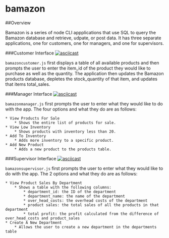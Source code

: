 # bamazon


##Overview

Bamazon is a series of node CLI appplications that use SQL to query the Bamazon database and retrieve, udpate, or post data. It has three separate applications, one for customers, one for managers, and one for supervisors.

###Customer Interface
[![asciicast](https://asciinema.org/a/qRgIcruC87VMRQjuZYanJ2Tnf.png)](https://asciinema.org/a/qRgIcruC87VMRQjuZYanJ2Tnf)

`bamazoncustomer.js` first displays a table of all available products and then prompts the user to enter the item_id of the product they would like to purchase as well as the quantity. The application then updates the Bamazon products database, depletes the stock_quantity of that item, and updates that items total_sales.

###Manager Interface
[![asciicast](https://asciinema.org/a/RgSe5E7SOs7a6A2UsIBiIJFtw.png)](https://asciinema.org/a/RgSe5E7SOs7a6A2UsIBiIJFtw)

`bamazonmanager.js` first prompts the user to enter what they would like to do with the app. The four options and what they do are as follows:

	* View Products For Sale
		* Shows the entire list of products for sale.
	* View Low Inventory
		* Shows products with inventory less than 20.
	* Add To Inventory
		* Adds more inventory to a specific product.
	* Add New Product
		* Adds a new product to the products table.

###Supervisor Interface
[![asciicast](https://asciinema.org/a/RXNxrKD0PX6b2fUK1UmPjUVbx.png)](https://asciinema.org/a/RXNxrKD0PX6b2fUK1UmPjUVbx)

`bamazonsupervisor.js` first prompts the user to enter what they would like to do with the app. The 2 options and what they do are as follows:
	
	* View Product Sales By Department
		* Shows a table with the following columns:
			* department_id: the ID of the department
			* department_name: the name of the department
			* over_head_costs: the overhead costs of the department
			* product sales: the total sales of all the products in that department
			* total profit: the profit calculated from the difference of over_head_costs and product_sales
	* Create A New Department
		* Allows the user to create a new department in the departments table
